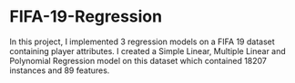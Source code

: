 # FIFA-19-Regression

In this project, I implemented 3 regression models on a FIFA 19 dataset containing player attributes. I created a Simple Linear, Multiple Linear and Polynomial Regression model on this dataset which contained 18207 instances and 89 features.
